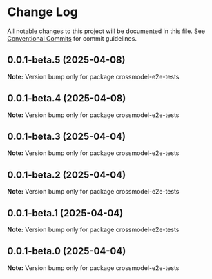 # Change Log

All notable changes to this project will be documented in this file.
See [Conventional Commits](https://conventionalcommits.org) for commit guidelines.

## 0.0.1-beta.5 (2025-04-08)

**Note:** Version bump only for package crossmodel-e2e-tests

## 0.0.1-beta.4 (2025-04-08)

**Note:** Version bump only for package crossmodel-e2e-tests

## 0.0.1-beta.3 (2025-04-04)

**Note:** Version bump only for package crossmodel-e2e-tests

## 0.0.1-beta.2 (2025-04-04)

**Note:** Version bump only for package crossmodel-e2e-tests

## 0.0.1-beta.1 (2025-04-04)

**Note:** Version bump only for package crossmodel-e2e-tests

## 0.0.1-beta.0 (2025-04-04)

**Note:** Version bump only for package crossmodel-e2e-tests
